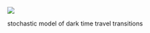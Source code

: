 ![](https://miro.medium.com/max/1400/1*rUcXqMqQbcRMf1jgnqef_A.png)

stochastic model of dark time travel transitions
